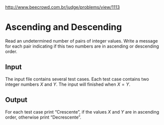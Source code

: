 http://www.beecrowd.com.br/judge/problems/view/1113

# Ascending and Descending

Read an undetermined number of pairs of integer values.
Write a message for each pair indicating if this two
numbers are in ascending or descending order.

## Input

The input file contains several test cases. Each test case
contains two integer numbers $X$ and $Y$. The input will
finished when $X = Y$.

## Output

For each test case print “Crescente”, if the values $X$
and $Y$ are in ascending order, otherwise print “Decrescente”.
